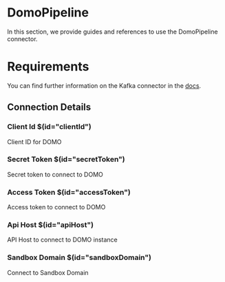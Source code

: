 # DomoPipeline

In this section, we provide guides and references to use the DomoPipeline connector.

# Requirements
<!-- to be updated -->
You can find further information on the Kafka connector in the [docs](https://docs.open-metadata.org/connectors/pipeline/domopipeline).

## Connection Details

### Client Id $(id="clientId")

Client ID for DOMO
<!-- clientId to be updated -->

### Secret Token $(id="secretToken")

Secret token to connect to DOMO
<!-- secretToken to be updated -->

### Access Token $(id="accessToken")

Access token to connect to DOMO
<!-- accessToken to be updated -->

### Api Host $(id="apiHost")

API Host to connect to DOMO instance
<!-- apiHost to be updated -->

### Sandbox Domain $(id="sandboxDomain")

Connect to Sandbox Domain
<!-- sandboxDomain to be updated -->

